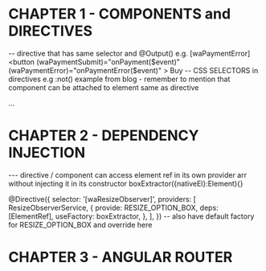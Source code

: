 # CHAPTER 1 - COMPONENTS and DIRECTIVES
-- directive that has same selector and @Output()
e.g.  [waPaymentError]   
    <button
        (waPaymentSubmit)="onPayment($event)"
        (waPaymentError)="onPaymentError($event)" >
        Buy
    </button>
-- CSS SELECTORS in directives e.g :not() example from blog - remember to mention
   that component can be attached to element same as directive <div but-i-am-component> ... </div>

# CHAPTER 2 - DEPENDENCY INJECTION
--- directive / component can access element ref in its own provider arr without injecting it in its constructor
boxExtractor({nativeEl}:Element){}

@Directive({
    selector: '[waResizeObserver]',
    providers: [
        ResizeObserverService,
        {
            provide: RESIZE_OPTION_BOX,
            deps: [ElementRef],
            useFactory: boxExtractor,
        },
    ],
})
-- also have default factory for RESIZE_OPTION_BOX and override here
# CHAPTER 3 - ANGULAR ROUTER